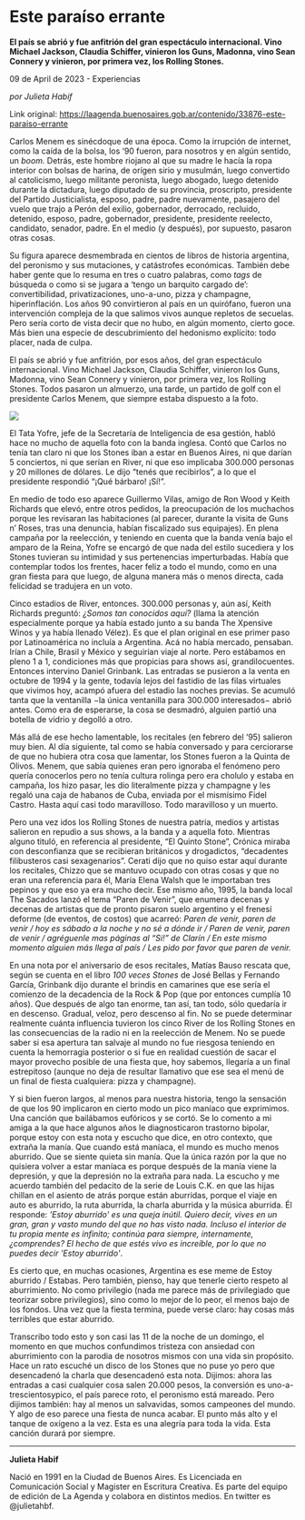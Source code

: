 # Este paraíso errante

**El país se abrió y fue anfitrión del gran espectáculo internacional. Vino Michael Jackson, Claudia Schiffer, vinieron los Guns, Madonna, vino Sean Connery y vinieron, por primera vez, los Rolling Stones.**

09 de April de 2023 - Experiencias

_por Julieta Habif_

Link original: https://laagenda.buenosaires.gob.ar/contenido/33876-este-paraiso-errante



Carlos Menem es sinécdoque de una época. Como la irrupción de internet, como la caída de la bolsa, los ‘90 fueron, para nosotros y en algún sentido, un *boom.* Detrás, este hombre riojano al que su madre le hacía la ropa interior con bolsas de harina, de orígen sirio y musulmán, luego convertido al catolicismo, luego militante peronista, luego abogado, luego detenido durante la dictadura, luego diputado de su provincia, proscripto, presidente del Partido Justicialista, esposo, padre, padre nuevamente, pasajero del vuelo que trajo a Perón del exilio, gobernador, derrocado, recluido, detenido, esposo, padre, gobernador, presidente, presidente reelecto, candidato, senador, padre. En el medio (y después), por supuesto, pasaron otras cosas.




Su figura aparece desmembrada en cientos de libros de historia argentina, del peronismo y sus mutaciones, y catástrofes económicas. También debe haber gente que lo resuma en tres o cuatro palabras, como *tags* de búsqueda o como si se jugara a ‘tengo un barquito cargado de’: convertibilidad, privatizaciones, uno-a-uno, pizza y champagne, hiperinflación. Los años 90 convirtieron al país en un quirófano, fueron una intervención compleja de la que salimos vivos aunque repletos de secuelas. Pero sería corto de vista decir que no hubo, en algún momento, cierto goce. Más bien una especie de descubrimiento del hedonismo explícito: todo placer, nada de culpa.




El país se abrió y fue anfitrión, por esos años, del gran espectáculo internacional. Vino Michael Jackson, Claudia Schiffer, vinieron los Guns, Madonna, vino Sean Connery y vinieron, por primera vez, los Rolling Stones. Todos pasaron un almuerzo, una tarde, un partido de golf con el presidente Carlos Menem, que siempre estaba dispuesto a la foto.




![](https://cdn.feater.me/files/images/1080212/d61d6c19-c98e-43d9-abe4-913efae40941.jpg)




El Tata Yofre, jefe de la Secretaría de Inteligencia de esa gestión, habló hace no mucho de aquella foto con la banda inglesa. Contó que Carlos no tenía tan claro ni que los Stones iban a estar en Buenos Aires, ni que darían 5 conciertos, ni que serían en River, ni que eso implicaba 300.000 personas y 20 millones de dólares. Le dijo “tenés que recibirlos”, a lo que el presidente respondió “¡Qué bárbaro! ¡Sí!”.




En medio de todo eso aparece Guillermo Vilas, amigo de Ron Wood y Keith Richards que elevó, entre otros pedidos, la preocupación de los muchachos porque les revisaran las habitaciones (al parecer, durante la visita de Guns n’ Roses, tras una denuncia, habían fiscalizado sus equipajes). En plena campaña por la reelección, y teniendo en cuenta que la banda venía bajo el amparo de la Reina, Yofre se encargó de que nada del estilo sucediera y los Stones tuvieran su intimidad y sus pertenencias imperturbadas. Había que contemplar todos los frentes, hacer feliz a todo el mundo, como en una gran fiesta para que luego, de alguna manera más o menos directa, cada felicidad se tradujera en un voto.




Cinco estadios de River, entonces. 300.000 personas y, aún así, Keith Richards preguntó: *¿Somos tan conocidos aquí?* (llama la atención especialmente porque ya había estado junto a su banda The Xpensive Winos y ya había llenado Vélez). Es que el plan original en ese primer paso por Latinoamérica no incluía a Argentina. Acá no había mercado, pensaban. Irían a Chile, Brasil y México y seguirían viaje al norte. Pero estábamos en pleno 1 a 1, condiciones más que propicias para shows así, grandilocuentes. Entonces intervino Daniel Grinbank. Las entradas se pusieron a la venta en octubre de 1994 y la gente, todavía lejos del fastidio de las filas virtuales que vivimos hoy, acampó afuera del estadio las noches previas. Se acumuló tanta que la ventanilla −la única ventanilla para 300.000 interesados− abrió antes. Como era de esperarse, la cosa se desmadró, alguien partió una botella de vidrio y degolló a otro.




Más allá de ese hecho lamentable, los recitales (en febrero del ‘95) salieron muy bien. Al día siguiente, tal como se había conversado y para cerciorarse de que no hubiera otra cosa que lamentar, los Stones fueron a la Quinta de Olivos. Menem, que sabía quienes eran pero ignoraba el fenómeno pero quería conocerlos pero no tenía cultura rolinga pero era cholulo y estaba en campaña, los hizo pasar, les dio literalmente pizza y champagne y les regaló una caja de habanos de Cuba, enviada por el mismísimo Fidel Castro. Hasta aquí casi todo maravilloso. Todo maravilloso y un muerto.




Pero una vez idos los Rolling Stones de nuestra patria, medios y artistas salieron en repudio a sus shows, a la banda y a aquella foto. Mientras alguno tituló, en referencia al presidente, “El Quinto Stone”, Crónica miraba con desconfianza que se recibieran británicos y drogadictos, “decadentes filibusteros casi sexagenarios”. Cerati dijo que no quiso estar aquí durante los recitales, Chizzo que se mantuvo ocupado con otras cosas y que no eran una referencia para él, Maria Elena Walsh que le importaban tres pepinos y que eso ya era mucho decir. Ese mismo año, 1995, la banda local The Sacados lanzó el tema “Paren de Venir”, que enumera decenas y decenas de artistas que de pronto pisaron suelo argentino y el frenesí deforme (de eventos, de costos) que acarreó: *Paren de venir, paren de venir / hoy es sábado a la noche y no sé a dónde ir / Paren de venir, paren de venir / agréguenle mas páginas al “Si!” de Clarín / En este mismo momento alguien más llega al país / Les pido por favor que paren de venir.*




En una nota por el aniversario de esos recitales, Matías Bauso rescata que, según se cuenta en el libro *100 veces Stones* de José Bellas y Fernando García, Grinbank dijo durante el brindis en camarines que ese sería el comienzo de la decadencia de la Rock & Pop (que por entonces cumplía 10 años). Que después de algo tan enorme, tan así, tan todo, sólo quedaría ir en descenso. Gradual, veloz, pero descenso al fin. No se puede determinar realmente cuánta influencia tuvieron los cinco River de los Rolling Stones en las consecuencias de la radio ni en la reelección de Menem. No se puede saber si esa apertura tan salvaje al mundo no fue riesgosa teniendo en cuenta la hemorragia posterior o si fue en realidad cuestión de sacar el mayor provecho posible de una fiesta que, hoy sabemos, llegaría a un final estrepitoso (aunque no deja de resultar llamativo que ese sea el menú de un final de fiesta cualquiera: pizza y champagne).




Y si bien fueron largos, al menos para nuestra historia, tengo la sensación de que los 90 implicaron en cierto modo un pico maníaco que exprimimos. Una canción que bailábamos eufóricos y se cortó. Se lo comento a mi amiga a la que hace algunos años le diagnosticaron trastorno bipolar, porque estoy con esta nota y escucho que dice, en otro contexto, que extraña la manía. Que cuando está maníaca, el mundo es mucho menos aburrido. Que se siente quieta sin manía. Que la única razón por la que no quisiera volver a estar maníaca es porque después de la manía viene la depresión, y que la depresión no la extraña para nada. La escucho y me acuerdo también del pedacito de la serie de Louis C.K. en que las hijas chillan en el asiento de atrás porque están aburridas, porque el viaje en auto es aburrido, la ruta aburrida, la charla aburrida y la música aburrida. Él responde: *'Estoy aburrido' es una queja inútil. Quiero decir, vives en un gran, gran y vasto mundo del que no has visto nada. Incluso el interior de tu propia mente es infinito; continúa para siempre, internamente, ¿comprendes? El hecho de que estés vivo es increíble, por lo que no puedes decir 'Estoy aburrido'*.




Es cierto que, en muchas ocasiones, Argentina es ese meme de Estoy aburrido / Estabas. Pero también, pienso, hay que tenerle cierto respeto al aburrimiento. No como privilegio (nada me parece más de privilegiado que teorizar sobre privilegios), sino como lo mejor de lo peor, el menos bajo de los fondos. Una vez que la fiesta termina, puede verse claro: hay cosas más terribles que estar aburrido.




Transcribo todo esto y son casi las 11 de la noche de un domingo, el momento en que muchos confundimos tristeza con ansiedad con aburrimiento con la parodia de nosotros mismos con una vida sin propósito. Hace un rato escuché un disco de los Stones que no puse yo pero que desencadenó la charla que desencadenó esta nota. Dijimos: ahora las entradas a casi cualquier cosa salen 20.000 pesos, la conversión es uno-a-trescientosypico, el país parece roto, el peronismo está mareado. Pero dijimos también: hay al menos un salvavidas, somos campeones del mundo. Y algo de eso parece una fiesta de nunca acabar. El punto más alto y el tanque de oxígeno a la vez. Esta es una alegría para toda la vida. Esta canción durará por siempre.




---




**Julieta Habif**




Nació en 1991 en la Ciudad de Buenos Aires. Es Licenciada en Comunicación Social y Magister en Escritura Creativa. Es parte del equipo de edición de La Agenda y colabora en distintos medios. En twitter es @julietahbf.



